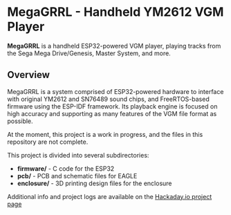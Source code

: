 MegaGRRL - Handheld YM2612 VGM Player
========
**MegaGRRL** is a handheld ESP32-powered VGM player, playing tracks from the Sega Mega Drive/Genesis, Master System, and more.
## Overview
MegaGRRL is a system comprised of ESP32-powered hardware to interface with original YM2612 and SN76489 sound chips, and FreeRTOS-based firmware using the ESP-IDF framework. Its playback engine is focused on high accuracy and supporting as many features of the VGM file format as possible.

At the moment, this project is a work in progress, and the files in this repository are not complete.

This project is divided into several subdirectories:
  * **firmware/** - C code for the ESP32
  * **pcb/** - PCB and schematic files for EAGLE
  * **enclosure/** - 3D printing design files for the enclosure

Additional info and project logs are available on the [Hackaday.io project page](https://hackaday.io/project/161741-megagrrl-portable-ym2612-vgm-player)
